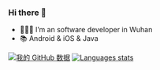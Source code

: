 <!--
**smart1024/smart1024** is a ✨ _special_ ✨ repository because its `README.md` (this file) appears on your GitHub profile.

Here are some ideas to get you started:

- 🔭 I’m currently working on ...
- 🌱 I’m currently learning ...
- 👯 I’m looking to collaborate on ...
- 🤔 I’m looking for help with ...
- 💬 Ask me about ...
- 📫 How to reach me: ...
- 😄 Pronouns: ...
- ⚡ Fun fact: ...
-->

<!--
**longitachi/longitachi** is a ✨ _special_ ✨ repository because its `README.md` (this file) appears on your GitHub profile.

Here are some ideas to get you started:

- 🔭 I’m currently working on ...
- 🌱 I’m currently learning ...
- 👯 I’m looking to collaborate on ...
- 🤔 I’m looking for help with ...
- 💬 Ask me about ...
- 📫 How to reach me: ...
- 😄 Pronouns: ...
- ⚡ Fun fact: ...
-->

### Hi there 👋

- 👨🏻‍💻 I’m an software developer in Wuhan
- 📚 Android & iOS & Java

[![我的 GitHub 数据](https://github-readme-stats.vercel.app/api?username=smart1024&show_icons=true)](https://github.com/smart1024)
[![Languages stats](https://github-readme-stats.vercel.app/api/top-langs/?username=smart1024&show_icons=true&layout=compact)](https://github.com/smart1024)
